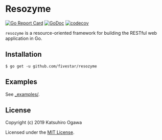 # Resozyme

[![Go Report Card](https://goreportcard.com/badge/github.com/fivestar/resozyme)](https://goreportcard.com/report/github.com/fivestar/resozyme)
[![GoDoc](https://godoc.org/github.com/fivestar/resozyme?status.svg)](https://godoc.org/github.com/fivestar/resozyme)
[![codecov](https://codecov.io/gh/fivestar/resozyme/branch/master/graph/badge.svg)](https://codecov.io/gh/fivestar/resozyme)

`resozyme` is a resource-oriented framework for building the RESTful web application in Go.


## Installation

```console
$ go get -u github.com/fivestar/resozyme
```


## Examples

See [_examples/](https://github.com/fivestar/resozyme/blob/master/_examples/).


## License

Copyright (c) 2019 Katsuhiro Ogawa

Licensed under the [MIT License](./LICENSE).
